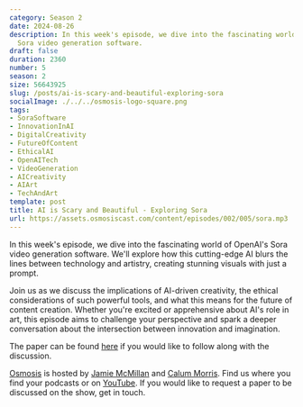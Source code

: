 ```yaml
---
category: Season 2
date: 2024-08-26
description: In this week's episode, we dive into the fascinating world of OpenAI's
  Sora video generation software.
draft: false
duration: 2360
number: 5
season: 2
size: 56643925
slug: /posts/ai-is-scary-and-beautiful-exploring-sora
socialImage: ./../../osmosis-logo-square.png
tags:
- SoraSoftware
- InnovationInAI
- DigitalCreativity
- FutureOfContent
- EthicalAI
- OpenAITech
- VideoGeneration
- AICreativity
- AIArt
- TechAndArt
template: post
title: AI is Scary and Beautiful - Exploring Sora
url: https://assets.osmosiscast.com/content/episodes/002/005/sora.mp3
---
```


In this week's episode, we dive into the fascinating world of OpenAI's Sora video generation software. We'll explore how this cutting-edge AI blurs the lines between technology and artistry, creating stunning visuals with just a prompt.

Join us as we discuss the implications of AI-driven creativity, the ethical considerations of such powerful tools, and what this means for the future of content creation. Whether you're excited or apprehensive about AI's role in art, this episode aims to challenge your perspective and spark a deeper conversation about the intersection between innovation and imagination.

The paper can be found [here](https://openai.com/index/video-generation-models-as-world-simulators/) if you would like to follow along with the discussion.

[Osmosis](https://osmosiscast.com) is hosted by [Jamie McMillan](https://www.linkedin.com/in/jamie-mcmillan-metrology/) and [Calum Morris](https://www.linkedin.com/in/calum-morris-7015a028b/). Find us where you find your podcasts or on [YouTube](https://www.youtube.com/@Osmosiscast). If you would like to request a paper to be discussed on the show, get in touch.
